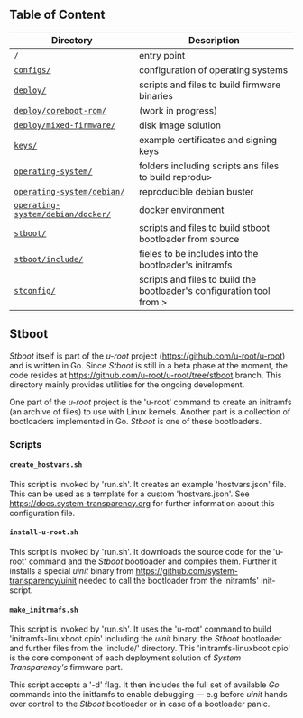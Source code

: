 ## Table of Content
Directory | Description
------------ | -------------
[`/`](../README.md#scripts) | entry point
[`configs/`](../configs/README.md#configs) | configuration of operating systems
[`deploy/`](../deploy/README.md#deploy) | scripts and files to build firmware binaries
[`deploy/coreboot-rom/`](../deploy/coreboot-rom/README.md#deploy-coreboot-rom) | (work in progress)
[`deploy/mixed-firmware/`](../deploy/mixed-firmware/README.md#deploy-mixed-firmware) | disk image solution
[`keys/`](../keys/README.md#keys) | example certificates and signing keys
[`operating-system/`](../operating-system/README.md#operating-system) | folders including scripts ans files to build reprodu>
[`operating-system/debian/`](../operating-system/debian/README.md#operating-system-debian) | reproducible debian buster
[`operating-system/debian/docker/`](../operating-system/debian/docker/README.md#operating-system-debian-docker) | docker environment
[`stboot/`](README.md#stboot) | scripts and files to build stboot bootloader from source
[`stboot/include/`](include/README.md#stboot-include) | fieles to be includes into the bootloader's initramfs
[`stconfig/`](../stconfig/README.md#stconfig) | scripts and files to build the bootloader's configuration tool from >

## Stboot
*Stboot* itself is part of the *u-root* project (https://github.com/u-root/u-root) and is written in Go. Since *Stboot* is still in a beta phase at the moment, the code resides at https://github.com/u-root/u-root/tree/stboot branch. This directory mainly provides utilities for the ongoing development.

One part of the *u-root* project is the 'u-root' command to create an initramfs (an archive of files) to use with Linux kernels. Another part is a collection of bootloaders implemented in Go. *Stboot* is one of these bootloaders.

### Scripts
#### `create_hostvars.sh`
This script is invoked by 'run.sh'. It creates an example 'hostvars.json' file. This can be used as a template for a custom 'hostvars.json'. See https://docs.system-transparency.org for further information about this configuration file.

#### `install-u-root.sh`
This script is invoked by 'run.sh'. It downloads the source code for the 'u-root' command and the *Stboot* bootloader and compiles them. Further it installs a special *uinit* binary from https://github.com/system-transparency/uinit needed to call the bootloader from the initramfs' init-script.

#### `make_initrmafs.sh`
This script is invoked by 'run.sh'. It uses the 'u-root' command to build 'initramfs-linuxboot.cpio' including the *uinit* binary, the *Stboot* bootloader and further files from the 'include/' directory.
This 'initramfs-linuxboot.cpio' is the core component of each deployment solution of *System Transparency's* firmware part.

This script accepts a '-d' flag. It then includes the full set of available *Go* commands into the initfamfs to enable debugging — e.g before *uinit* hands over control to the *Stboot* bootloader or in case of a bootloader panic.
